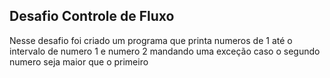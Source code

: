 ## Desafio Controle de Fluxo

Nesse desafio foi criado um programa que printa numeros de 1 até o intervalo de numero 1 e numero 2 mandando uma exceção caso o segundo numero seja maior que o primeiro
